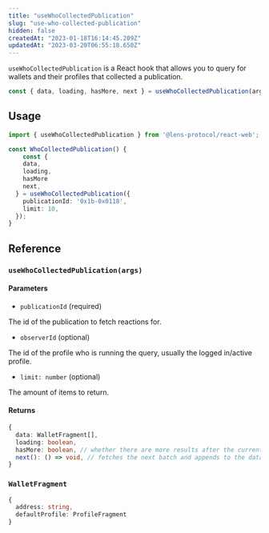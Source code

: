 ```yaml
---
title: "useWhoCollectedPublication"
slug: "use-who-collected-publication"
hidden: false
createdAt: "2023-01-18T16:14:45.209Z"
updatedAt: "2023-03-20T06:55:18.650Z"
---
```

`useWhoCollectedPublication` is a React hook that allows you to query for wallets and their profiles that collected a publication.

```typescript
const { data, loading, hasMore, next } = useWhoCollectedPublication(args)
```



## Usage

```typescript TypeScript
import { useWhoCollectedPublication } from '@lens-protocol/react-web';

const WhoCollectedPublication() {
 	const {
    data,
    loading,
    hasMore
    next,
  } = useWhoCollectedPublication({
    publicationId: '0x1b-0x0118',
    limit: 10,
  });
}
```



## Reference

### `useWhoCollectedPublication(args)`

#### Parameters

- `publicationId` (required)

The id of the publication to fetch reactions for.

- `observerId` (optional)

The id of the profile who is running the query, usually the logged in/active profile.

- `limit: number` (optional)

The amount of items to return.

#### Returns

```typescript
{
  data: WalletFragment[],
  loading: boolean,
  hasMore: boolean, // whether there are more results after the current batch
  next(): () => void, // fetches the next batch and appends to the data
}
```



### `WalletFragment`

```typescript
{
  address: string,  
  defaultProfile: ProfileFragment
}
```